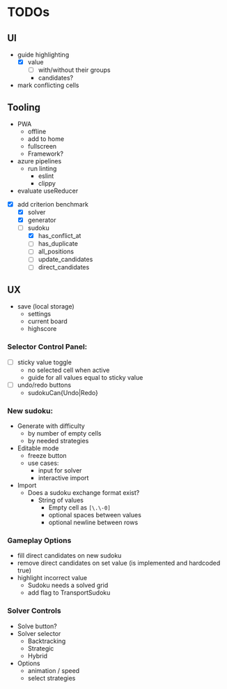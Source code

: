 # TODOs

## UI
- guide highlighting
  - [x] value
    - [ ] with/without their groups
    - candidates?
- mark conflicting cells

## Tooling
- PWA
  - offline
  - add to home
  - fullscreen
  - Framework?
- azure pipelines
  - run linting
    - eslint
    - clippy
- evaluate useReducer
- [x] add criterion benchmark
  - [x] solver
  - [x] generator
  - [ ] sudoku
    - [X] has_conflict_at
    - [ ] has_duplicate
    - [ ] all_positions
    - [ ] update_candidates
    - [ ] direct_candidates
## UX
- save (local storage)
  - settings
  - current board
  - highscore

### Selector Control Panel:
- [ ] sticky value toggle
  - no selected cell when active
  - guide for all values equal to sticky value
- [ ] undo/redo buttons
  - sudokuCan{Undo|Redo}
### New sudoku:
- Generate with difficulty
  - by number of empty cells
  - by needed strategies
- Editable mode
  - freeze button
  - use cases:
    - input for solver
    - interactive import
- Import
  - Does a sudoku exchange format exist?
    - String of values
      - Empty cell as `[\.\-0]`
      - optional spaces between values
      - optional newline between rows
### Gameplay Options
- fill direct candidates on new sudoku
- remove direct candidates on set value (is implemented and hardcoded true)
- highlight incorrect value
  - Sudoku needs a solved grid
  - add flag to TransportSudoku
### Solver Controls
- Solve button?
- Solver selector
  - Backtracking
  - Strategic
  - Hybrid
- Options
    - animation / speed
    - select strategies
